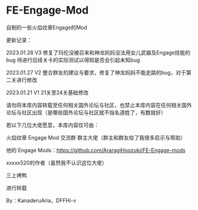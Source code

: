 # FE-Engage-Mod
自制的一些火焰纹章Engage的Mod

更新记录：

2023.01.28 V3 修复了玛伦没被召来和神龙妈妈没法用女儿武器及Engage技能的bug 待进行后续关卡的实际测试以得知是否会引起未知bug

2023.01.27 V2 整合群友的建议与要求，修复了神龙妈妈不能走路的bug，对于第二关进行修改

2023.01.21 V1 21关至24关基础修改

请勿将本库内容转载至任何相关国外论坛与社区，也禁止本库内容在任何相关国外论坛与社区出现（是哪些国外论坛与社区就不指名道姓了，有数就好）

若以下几位大佬愿意，本库内容仅可由：

火焰纹章 Engage Mod 交流群 群主大佬（群主和群友给了我很多启示与帮助） 

他的 Engage Mods：https://github.com/AraragiHoozuki/FE-Engage-mods

xxxxx520的作者（虽然我不认识这位大佬）

三上烤鸭

进行转载

By：KanaderuAria，DFFHi-v

